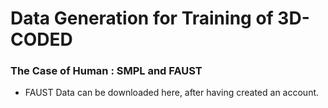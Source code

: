 # Data Generation for Training of 3D-CODED



### The Case of Human : SMPL and FAUST



* FAUST Data can be downloaded here, after having created an account.